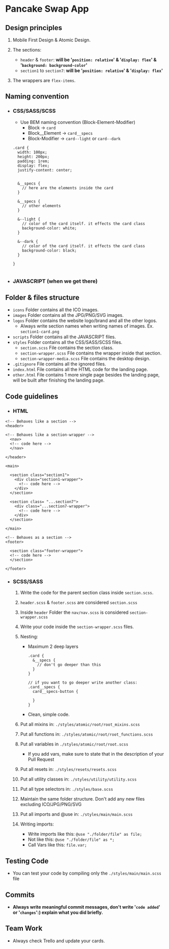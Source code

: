 # Pancake Swap App

## Design principles

1. Mobile First Design & Atomic Design.
2. The sections:

   - `header` & `footer`: **will be '`position: relative`' & '`display: flex`' & '`background: background-color`'**
   - `section1` to `section7`: **will be '`position: relative`' & '`display: flex`'**

3. The wrappers are `flex-items`.

## Naming convention

- ### CSS/SASS/SCSS

  - Use BEM naming convention (Block-Element-Modifier)
    - Block -> `card`
    - Block\_\_Element -> `card__specs`
    - Block-Modifier -> `card--light` or `card--dark`

  ```
  .card {
    width: 100px;
    height: 200px;
    padding: 1rem;
    display: flex;
    justify-content: center;


    &__specs {
      // here are the elements inside the card
    }

    &__specs {
      // other elements
    }

    &--light {
      // color of the card itself. it effects the card class
      background-color: white;
    }

    &--dark {
      // color of the card itself. it effects the card class
      background-color: black;
    }

  }


  ```

- ### JAVASCRIPT (when we get there)

## Folder & files structure

- `icons` Folder contains all the ICO images.
- `images` Folder contains all the JPG/PNG/SVG images.
- `logos` Folder contains the website logo/brand and all the other logos.
  - Always write section names when writing names of images. Ex. `section1-card.png`
- `scripts` Folder contains all the JAVASCRIPT files.
- `styles` Folder contains all the CSS/SASS/SCSS files.
  - `section.scss` File contains the section class.
  - `section-wrapper.scss` File contains the wrapper inside that section.
  - `section-wrapper-media.scss` File contains the desktop design.
- `.gitignore` File contains all the ignored files.
- `index.html` File contains all the HTML code for the landing page.
- `other.html` File contains 1 more single page besides the landing page, will be built after finishing the landing page.

## Code guidelines

- ### HTML

```
<!-- Behaves like a section -->
<header>

<!-- Behaves like a section-wrapper -->
  <nav>
  <!-- code here -->
  </nav>

</header>

<main>

  <section class="section1">
    <div class="section1-wrapper">
      <!-- code here -->
    </div>
  </section>

  <section class= "...section7">
    <div class="...section7-wrapper">
      <!-- code here -->
    </div>
  </section>

</main>

<!-- Behaves as a section -->
<footer>

  <section class="footer-wrapper">
  <!-- code here -->
  </section>

</footer>
```

- ### SCSS/SASS

  1. Write the code for the parent section class inside `section.scss`.
  2. `header.scss` & `footer.scss` are considered `section.scss`
  3. Inside `header` Folder the `nav/nav.scss` is considered `section-wrapper.scss`
  4. Write your code inside the `section-wrapper.scss` files.
  5. Nesting:

     - Maximum 2 deep layers

       ```
       .card {
         &__specs {
           // don't go deeper than this
         }
       }

       // if you want to go deeper write another class:
       .card__specs {
         card__specs-button {

         }
       }
       ```

     - Clean, simple code.

  6. Put all mixins in: `./styles/atomic/root/root_mixins.scss`
  7. Put all functions in: `./styles/atomic/root/root_functions.scss`
  8. Put all variables in `./styles/atomic/root/root.scss`

     - If you add vars, make sure to state that in the description of your Pull Request

  9. Put all resets in: `./styles/resets/resets.scss`
  10. Put all utility classes in: `./styles/utility/utility.scss`
  11. Put all type selectors in: `./styles/base.scss`
  12. Maintain the same folder structure. Don't add any new files excluding ICO/JPG/PNG/SVG
  13. Put all imports and @use in: `./styles/main/main.scss`
  14. Writing imports:
      - Write imports like this: `@use "./folder/file" as file;`
      - Not like this: `@use "./folder/file" as *;`
      - Call Vars like this: `file.var;`

## Testing Code

- You can test your code by compiling only the `./styles/main/main.scss` file

## Commits

- **Always write meaningful commit messages, don't write '`code added`' or '`changes`':) explain what you did briefly.**

## Team Work

- Always check Trello and update your cards.
